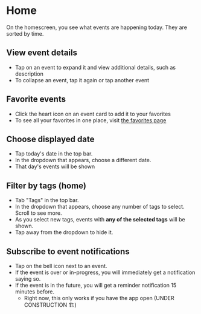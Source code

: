 # Home

On the homescreen, you see what events are happening today. They are sorted by time.

## View event details

- Tap on an event to expand it and view additional details, such as description
- To collapse an event, tap it again or tap another event

## Favorite events

- Click the heart icon on an event card to add it to your favorites
- To see all your favorites in one place, visit [the favorites page](favorites.md)

## Choose displayed date
- Tap today's date in the top bar.
- In the dropdown that appears, choose a different date.
- That day's events will be shown

## Filter by tags (home)

- Tab "Tags" in the top bar.
- In the dropdown that appears, choose any number of tags to select. Scroll to see more.
- As you select new tags, events with **any of the selected tags** will be shown.
- Tap away from the dropdown to hide it.

## Subscribe to event notifications

- Tap on the bell icon next to an event.
- If the event is over or in-progress, you will immediately get a notification saying so.
- If the event is in the future, you will get a reminder notification 15 minutes before.
    - Right now, this only works if you have the app open (UNDER CONSTRUCTION :building_construction:)


